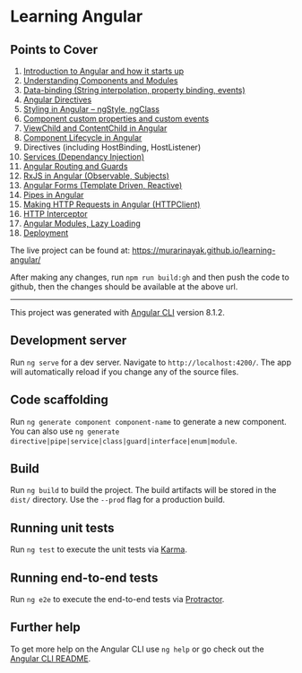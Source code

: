 # Learning Angular

## Points to Cover
01. [Introduction to Angular and how it starts up](https://www.murarinayak.com/blog/learning/introduction-to-angular-and-how-it-starts-up/)
02. [Understanding Components and Modules](https://www.murarinayak.com/blog/learning/angular-components-modules/)
03. [Data-binding (String interpolation, property binding, events)](https://www.murarinayak.com/blog/learning/data-binding/)
04. [Angular Directives](https://www.murarinayak.com/blog/learning/angular-directives/)
05. [Styling in Angular – ngStyle, ngClass](https://www.murarinayak.com/blog/learning/styling-in-angular/)
06. [Component custom properties and custom events](https://www.murarinayak.com/blog/learning/component-custom-properties-and-events/)
07. [ViewChild and ContentChild in Angular](https://www.murarinayak.com/blog/learning/viewchild-and-contentchild-in-angular/)
08. [Component Lifecycle in Angular](https://www.murarinayak.com/blog/learning/component-lifecycle-in-angular/)
09. Directives (including HostBinding, HostListener)
10. [Services (Dependancy Injection)](https://www.murarinayak.com/blog/learning/services-in-angular-dependency-injection/)
11. [Angular Routing and Guards](https://www.murarinayak.com/blog/learning/angular-routing-and-guards/)
12. [RxJS in Angular (Observable, Subjects)](https://www.murarinayak.com/blog/learning/rxjs-in-angular-observables-subjects/)
13. [Angular Forms (Template Driven, Reactive)](https://www.murarinayak.com/blog/learning/angular-forms-template-driven-reactive/)
14. [Pipes in Angular](https://www.murarinayak.com/blog/learning/pipes-in-angular/)
15. [Making HTTP Requests in Angular (HTTPClient)](https://www.murarinayak.com/blog/learning/making-http-requests-in-angular-httpclient/)
16. [HTTP Interceptor](https://www.murarinayak.com/blog/learning/http-interceptor-in-angular/)
17. [Angular Modules, Lazy Loading](https://www.murarinayak.com/blog/learning/angular-modules-and-lazy-loading/)
18. [Deployment](https://www.murarinayak.com/blog/learning/deploying-an-angular-app/)

The live project can be found at: https://murarinayak.github.io/learning-angular/

After making any changes, run `npm run build:gh` and then push the code to github, then the changes should be available at the above url.

------------------------------------------------------

This project was generated with [Angular CLI](https://github.com/angular/angular-cli) version 8.1.2.

## Development server

Run `ng serve` for a dev server. Navigate to `http://localhost:4200/`. The app will automatically reload if you change any of the source files.

## Code scaffolding

Run `ng generate component component-name` to generate a new component. You can also use `ng generate directive|pipe|service|class|guard|interface|enum|module`.

## Build

Run `ng build` to build the project. The build artifacts will be stored in the `dist/` directory. Use the `--prod` flag for a production build.

## Running unit tests

Run `ng test` to execute the unit tests via [Karma](https://karma-runner.github.io).

## Running end-to-end tests

Run `ng e2e` to execute the end-to-end tests via [Protractor](http://www.protractortest.org/).

## Further help

To get more help on the Angular CLI use `ng help` or go check out the [Angular CLI README](https://github.com/angular/angular-cli/blob/master/README.md).
